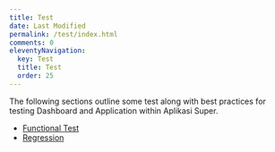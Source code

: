 ```yaml
---
title: Test
date: Last Modified
permalink: /test/index.html
comments: 0
eleventyNavigation:
  key: Test
  title: Test
  order: 25
---
```

T﻿he following sections outline some test along with best practices for testing Dashboard and Application within Aplikasi Super. 

* [Functional Test](/test/functionaltest.index.html)
* [Regression](/tips-and-tricks/links/)
